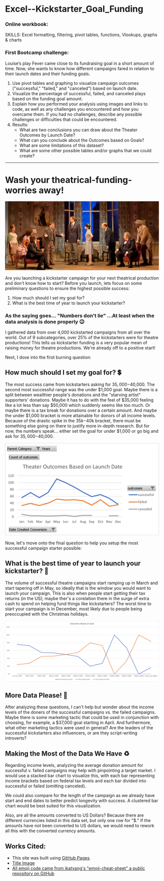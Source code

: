 # Excel--Kickstarter_Goal_Funding

### Online workbook: 
SKILLS: Excel formatting, filtering, pivot tables, functions, Vlookups, graphs & charts

### First Bootcamp challenge:
Louise’s play Fever came close to its fundraising goal in a short amount of time. Now, she wants to know how different campaigns fared in relation to their launch dates and their funding goals. 
1. Use pivot tables and graphing to visualize campaign outcomes ("successful," "failed," and "canceled") based on launch date.
2. Visualize the percentage of successful, failed, and canceled plays based on the funding goal amount. 
3. Explain how you performed your analysis using images and links to code, as well as any challenges you encountered and how you overcame them. If you had no challenges, describe any possible challenges or difficulties that could be encountered.
4. Results: 
   - What are two conclusions you can draw about the Theater Outcomes by Launch Date?
   - What can you conclude about the Outcomes based on Goals?
   - What are some limitations of this dataset?
   - What are some other possible tables and/or graphs that we could create?

-------------------------------------------------------

# Wash your theatrical-funding-worries away!
![This is an image](images/header_image.PNG)

Are you launching a kickstarter campaign for your next theatrical production and don't know how to start?
Before you launch, lets focus on some preliminary questions to ensure the highest possible success: 
1. How much should I set my goal for?
2. What is the best time of year to launch your kickstarter?

### As the saying goes... "Numbers don't lie" ...At least when the data analysis is done properly :wink:

I gathered data from over 4,000 kickstarted campaigns from all over the world. Out of 9 subcategories, over 25% of the kickstarters were for theatre productions!  This tells us kickstarter funding is a very popular mean of raising money for theatre productions. We're already off to a positive start!

Next, I dove into the first burning question: 
## How much should I set my goal for? :heavy_dollar_sign:
The most success came from kickstarters asking for $35,000-$40,000. The second most successful range was the under $1,000 goal. Maybe there is a split between wealthier people's donations and the "starving artist" supporters' donations. Maybe it has to do with the feel of $35,000 feeling like a lot less than say $50,000 which suddenly seems like too much. Or maybe there is a tax break for donations over a certain amount. And maybe the under $1,000 bracket is more attainable for donors of all income levels. Because of the drastic spike in the $35k-$40k bracket, there must be something else going on there to justify more in-depth research.  But for now, the numbers speak... either set the goal for under $1,000 or go big and ask for $35,000-$40,000. 

![This is an image](images/Theater_Outcomes_vs_Launch.png)

Now, let's move onto the final question to help you setup the most successful campaign starter possible:
## What is the best time of year to launch your kickstarter? :tulip:
The volume of successful theatre campaigns start ramping up in March and start tapering off in May, so ideally that is the window you would want to launch your campaign. This is also when people start getting their tax returns (in the US); maybe ther's a corelation there in the surge of extra cash to spend on helping fund things like kickstarters? The worst time to start your campaign is in December, most likely due to people being preoccupied with the Christmas holidays. 

![This is an image](images/Outcomes_vs_Goals.png)

## More Data Please! :1234:
After analyzing these questions, I can't help but wonder about the income levels of the doners of the successful campaigns vs. the failed campaigns. Maybe there is some marketing tactic that could be used in conjunction with choosing, for example, a $37,000 goal starting in April. And furthermore, what other marketing tactics were used in general? Are the leaders of the successful kickstarters also influencers, or are they script-writing introverts? 

## Making the Most of the Data We Have :recycle:
Regarding income levels, analyzing the average donation amount for successful v. failed campaigns may help with pinpointing a target market. I would use a stacked bar chart to visualize this, with each bar representing income brackets based on federal tax levels and each bar divided into successful or failed (omitting canceled). 

We could also compare for the length of the campaign as we already have start and end dates to better predict longevity with success. A clustered bar chart would be best suited for this visualization.

Also, are all the amounts converted to US Dollars? Because there are different currencies listed in this data set, but only one row for "$." If the amounts have not been converted to US dollars, we would need to rework all this with the converted currency amounts.





## Works Cited:
- This site was built using [GitHub Pages](https://pages.github.com/).
- [Title Image](https://www.londontheatre1.com/wp-content/uploads/2020/03/Nt-Live.jpg)
- [All emoji code came from ikatyang's "emoji-cheat-sheet" a public repository on GitHub](https://github.com/ikatyang/emoji-cheat-sheet/blob/master/README.md#currency)
